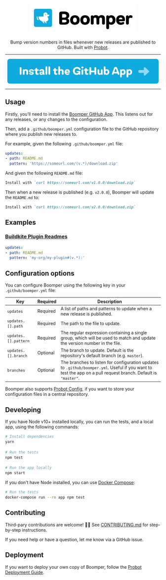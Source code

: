 <h1 align="center">
  <img src="design/logo.svg" alt="Boomper Logo" width="350" />
</h1>

<p align="center">Bump version numbers in files whenever new releases are published to GitHub. Built with <a href="https://github.com/probot/probot">Probot</a>.</p>

---

<p align="center"><a href="https://github.com/apps/boomper-bot"><img src="design/install-button.svg" alt="Install the GitHub App" /></a></p>

---

## Usage

Firstly, you’ll need to install the [Boomper GitHub App](https://github.com/apps/boomper-bot). This listens out for any releases, or any changes to the configuration.

Then, add a `.github/boomper.yml` configuration file to the GitHub repository where you publish new releases to.

For example, given the following `.github/boomper.yml` file:

```yml
updates:
- path: README.md
  pattern: 'https://someurl.com/(v.*)/download.zip'
```

And given the following `README.md` file:

```markdown
Install with `curl https://someurl.com/v1.0.0/download.zip`
```

Then when a new release is published (e.g. `v2.0.0`), Boomper will update the `README.md` to:

```markdown
Install with `curl https://someurl.com/v2.0.0/download.zip`
```

## Examples

### [Buildkite Plugin Readmes](https://buildkite.com/docs/agent/v3/plugins)

```yml
updates:
- path: README.md
  pattern: 'my-org/my-plugin#(v.*):'
```

## Configuration options

You can configure Boomper using the following key in your `.github/boomper.yml` file:

|Key|Required|Description|
|-|-|-|
|`updates`|Required|A list of paths and patterns to update when a new release is published.|
|`updates.[].path`|Required|The path to the file to update.|
|`updates.[].pattern`|Required|The regular expression containing a single group, which will be used to match and update the version number in the file.|
|`updates.[].branch`|Optional|The branch to update. Default is the repository's default branch (e.g. `master`).|
|`branches`|Optional|The branches to listen for configuration updates to `.github/boomper.yml`. Useful if you want to test the app on a pull request branch. Default is `"master"`.|

Boomper also supports [Probot Config](https://github.com/probot/probot-config), if you want to store your configuration files in a central repository.

## Developing

If you have Node v10+ installed locally, you can run the tests, and a local app, using the following commands:

```sh
# Install dependencies
yarn

# Run the tests
npm test

# Run the app locally
npm start
```

If you don't have Node installed, you can use [Docker Compose](https://docs.docker.com/compose/):

```sh
# Run the tests
docker-compose run --rm app npm test
```

## Contributing

Third-pary contributions are welcome! 🙏🏼 See [CONTRIBUTING.md](CONTRIBUTING.md) for step-by-step instructions.

If you need help or have a question, let me know via a GitHub issue.

## Deployment

If you want to deploy your own copy of Boomper, follow the [Probot Deployment Guide](https://probot.github.io/docs/deployment/).

